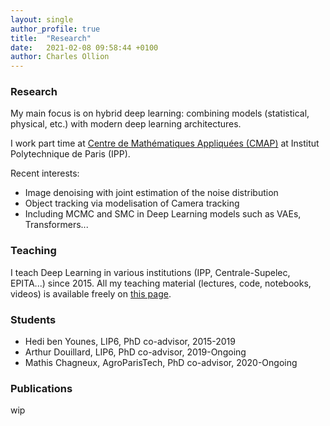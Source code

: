 ```yaml
---
layout: single
author_profile: true
title:  "Research"
date:   2021-02-08 09:58:44 +0100
author: Charles Ollion
---
```

### Research

My main focus is on hybrid deep learning: combining models (statistical, physical, etc.) with modern deep learning architectures.

I work part time at [Centre de Mathématiques Appliquées (CMAP)](https://portail.polytechnique.edu/cmap/fr/page-daccueil) at Institut Polytechnique de Paris (IPP).

Recent interests:

- Image denoising with joint estimation of the noise distribution
- Object tracking via modelisation of Camera tracking
- Including MCMC and SMC in Deep Learning models such as VAEs, Transformers...


### Teaching

I teach Deep Learning in various institutions (IPP, Centrale-Supelec, EPITA...) since 2015. All my teaching material (lectures, code, notebooks, videos) is available freely on [this page](https://m2dsupsdlclass.github.io/lectures-labs).

### Students

- Hedi ben Younes, LIP6, PhD co-advisor, 2015-2019
- Arthur Douillard, LIP6, PhD co-advisor, 2019-Ongoing
- Mathis Chagneux, AgroParisTech, PhD co-advisor, 2020-Ongoing

### Publications

wip

